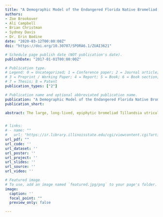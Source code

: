 ```yaml
---
title: "A Demographic Model of the Endangered Florida Native Bromeliad Tillandsia utriculata"
authors:
- Zoe Brookover
- Ali Campbell
- Brian Christman
- Sydney Davis
- Dr. Erin Bodine
date: "2020-03-12T00:00:00Z"
doi: "https://doi.org/10.30707/SPORA6.1/ZUAI3621"

# Schedule page publish date (NOT publication's date).
publishDate: "2017-01-01T00:00:00Z"

# Publication type.
# Legend: 0 = Uncategorized; 1 = Conference paper; 2 = Journal article;
# 3 = Preprint / Working Paper; 4 = Report; 5 = Book; 6 = Book section;
# 7 = Thesis; 8 = Patent
publication_types: ["2"]

# Publication name and optional abbreviated publication name.
publication: "A Demographic Model of the Endangered Florida Native Bromeliad Tillandsia utriculata"
publication_short:

abstract: The large, long-lived, epiphytic bromeliad Tillandsia utriculata is currently listed as state-endangered in Florida due to significant population reduction from predation by an invasive weevil, Metamasius callizona. We have developed a novel demographic model of a population of T. utriculata in Myakka River State Park (MRSP) in Sarasota, Florida using a stage-structured matrix model. Analysis of the model revealed conditions for population viability over a variety of parameter scenarios. Model analysis showed that without weevil predation the minimum germination rate required for population viability is low (4–16%), and that given a viable population at structural equilibrium we would expect to find 15 cm in flower or post-flowering each year. Additionally, the model presented here provides a basis for further analyses which explore specific conservation strategies.


# links:
# - name: ""
#   url: "https://ir.library.illinoisstate.edu/cgi/viewcontent.cgi?article=1036&context=spora"
url_pdf: ""
url_code: ''
url_dataset: ''
url_poster: ''
url_project: ''
url_slides: ''
url_source: ''
url_video: ''

# Featured image
# To use, add an image named `featured.jpg/png` to your page's folder. 
image:
  caption: ''
  focal_point: ""
  preview_only: false

---
```

